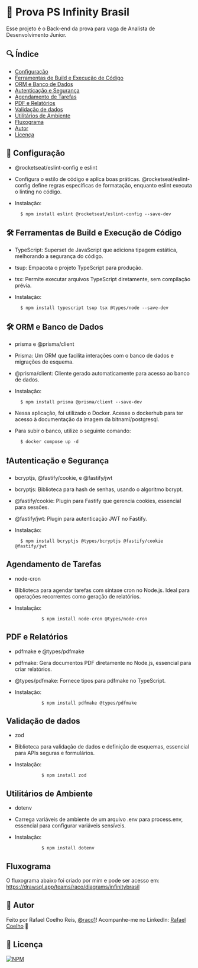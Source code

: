 
# 🚀 Prova PS Infinity Brasil

Esse projeto é o Back-end da prova para vaga de Analista de Desenvolvimento Junior.


## 🔍 Índice

-  <a href="#-configuração">Configuração</a>
-  <a href="#-ferramentas-de-build">Ferramentas de Build e Execução de Código</a>
-  <a href="#-ORM-bdd">ORM e Banco de Dados</a>
-  <a href="#-autenticacao-segurança">Autenticação e Segurança</a>
-  <a href="#-agendamento-de-tarefas">Agendamento de Tarefas</a>
-  <a href="#-pdf-relatorios">PDF e Relatórios</a>
-  <a href="#-validacao-dados">Validação de dados</a>
-  <a href="#-utilitatios-ambiente">Utilitários de Ambiente</a>
-  <a href="#fluxograma">Fluxograma</a>
-  <a href="#-autor">Autor</a>
-  <a href="#-licença">Licença</a>


## 🎨 Configuração

- @rocketseat/eslint-config e eslint
- Configura o estilo de código e aplica boas práticas. @rocketseat/eslint-config define regras específicas de formatação, enquanto eslint executa o linting no código.
- Instalação:


        $ npm install eslint @rocketseat/eslint-config --save-dev
## 🛠 Ferramentas de Build e Execução de Código

- TypeScript: Superset de JavaScript que adiciona tipagem estática, melhorando a segurança do código.
- tsup: Empacota o projeto TypeScript para produção.
- tsx: Permite executar arquivos TypeScript diretamente, sem compilação prévia.
- Instalação:

        $ npm install typescript tsup tsx @types/node --save-dev


## 🛠 ORM e Banco de Dados

- prisma e @prisma/client
- Prisma: Um ORM que facilita interações com o banco de dados e migrações de esquema.
- @prisma/client: Cliente gerado automaticamente para acesso ao banco de dados.
- Instalação:

        $ npm install prisma @prisma/client --save-dev

- Nessa aplicação, foi utilizado o Docker. Acesse o dockerhub para ter acesso à documentação da imagem da bitnami/postgresql.
- Para subir o banco, utilize o seguinte comando:

        $ docker compose up -d



## ❗️Autenticação e Segurança

- bcryptjs, @fastify/cookie, e @fastify/jwt
- bcryptjs: Biblioteca para hash de senhas, usando o algoritmo bcrypt.
- @fastify/cookie: Plugin para Fastify que gerencia cookies, essencial para sessões.
- @fastify/jwt: Plugin para autenticação JWT no Fastify.
- Instalação:

        $ npm install bcryptjs @types/bcryptjs @fastify/cookie @fastify/jwt

## Agendamento de Tarefas

- node-cron
- Biblioteca para agendar tarefas com sintaxe cron no Node.js. Ideal para operações recorrentes como geração de relatórios.
- Instalação:

                $ npm install node-cron @types/node-cron

## PDF e Relatórios

- pdfmake e @types/pdfmake
- pdfmake: Gera documentos PDF diretamente no Node.js, essencial para criar relatórios.
- @types/pdfmake: Fornece tipos para pdfmake no TypeScript.
- Instalação:

                $ npm install pdfmake @types/pdfmake
## Validação de dados

- zod
- Biblioteca para validação de dados e definição de esquemas, essencial para APIs seguras e formulários.
- Instalação:

                $ npm install zod
## Utilitários de Ambiente

- dotenv
- Carrega variáveis de ambiente de um arquivo .env para process.env, essencial para configurar variáveis sensíveis.
- Instalação:

                $ npm install dotenv

## Fluxograma

O fluxograma abaixo foi criado por mim e pode ser acesso em: https://drawsql.app/teams/raco/diagrams/infinitybrasil
## 🙂 Autor


Feito por Rafael Coelho Reis, [@raco1](https://www.github.com/raco1)! Acompanhe-me no LinkedIn: [Rafael Coelho](https://www.linkedin.com/in/rafael-coelho-reis-873181204/) 👋


## 📖 Licença

[![NPM](https://img.shields.io/github/license/raco1/rocket-movies-api)](https://github.com/raco1/Desafio-Final-Explorer/blob/main/LICENSE.md)

